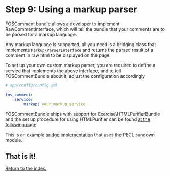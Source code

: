 Step 9: Using a markup parser
======================================

FOSComment bundle allows a developer to implement RawCommentInterface, which
will tell the bundle that your comments are to be parsed for a markup language.

Any markup language is supported, all you need is a bridging class that
implements `Markup\ParserInterface` and returns the parsed result of a comment
in raw html to be displayed on the page.

To set up your own custom markup parser, you are required to define a service
that implements the above interface, and to tell FOSCommentBundle about it,
adjust the configuration accordingly

``` yaml
# app/config/config.yml

fos_comment:
    service:
        markup: your_markup_service
```

FOSCommentBundle ships with support for Exercise\HTMLPurifierBundle and the
set up procedure for using HTMLPurifier can be found [at the following page](9a-markup_htmlpurifier.md)

This is an example [bridge implementation](9b-sundown_markdown_parser.md) that uses the PECL sundown module.

## That is it!
[Return to the index.](index.md)
